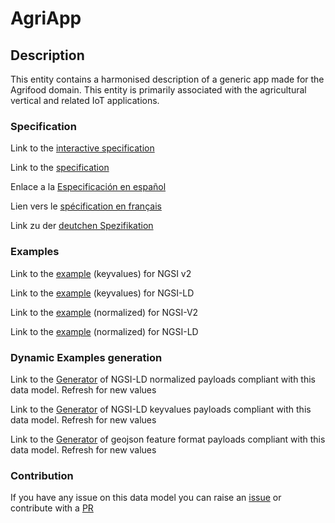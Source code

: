 # AgriApp

## Description 

This entity contains a harmonised description of a generic app made for the Agrifood domain. This entity is primarily associated with the agricultural vertical and related IoT applications.
### Specification

Link to the [interactive specification](https://swagger.lab.fiware.org/?url=https://smart-data-models.github.io/dataModel.Agrifood/AgriApp/swagger.yaml)

Link to the [specification](https://smart-data-models.github.io/dataModel.Agrifood/AgriApp/doc/spec.md)

Enlace a la [Especificación en español](https://smart-data-models.github.io/dataModel.Agrifood/AgriApp/doc/spec_ES.md)

Lien vers le [spécification en français](https://smart-data-models.github.io/dataModel.Agrifood/AgriApp/doc/spec_FR.md)

Link zu der [deutchen Spezifikation](https://smart-data-models.github.io/dataModel.Agrifood/AgriApp/doc/spec_DE.md)
### Examples

Link to the [example](https://smart-data-models.github.io/dataModel.Agrifood/AgriApp/examples/example.json) (keyvalues) for NGSI v2

Link to the [example](https://smart-data-models.github.io/dataModel.Agrifood/AgriApp/examples/example.jsonld) (keyvalues) for NGSI-LD

Link to the [example](https://smart-data-models.github.io/dataModel.Agrifood/AgriApp/examples/example-normalized.json) (normalized) for NGSI-V2

Link to the [example](https://smart-data-models.github.io/dataModel.Agrifood/AgriApp/examples/example-normalized.jsonld) (normalized) for NGSI-LD
### Dynamic Examples generation

Link to the [Generator](https://smartdatamodels.org/extra/ngsi-ld_generator_v0.92.php?schemaUrl=https://raw.githubusercontent.com/smart-data-models/dataModel.Agrifood/master/AgriApp/schema.json&email=info@smartdatamodels.org) of NGSI-LD normalized payloads compliant with this data model. Refresh for new values

Link to the [Generator](https://smartdatamodels.org/extra/ngsi-ld_generator_keyvalues_v0.92.php?schemaUrl=https://raw.githubusercontent.com/smart-data-models/dataModel.Agrifood/master/AgriApp/schema.json&email=info@smartdatamodels.org) of NGSI-LD keyvalues payloads compliant with this data model. Refresh for new values

Link to the [Generator](https://smartdatamodels.org/extra/geojson_features_generator_v1.0.php?schemaUrl=https://raw.githubusercontent.com/smart-data-models/dataModel.Agrifood/master/AgriApp/schema.json&email=info@smartdatamodels.org) of geojson feature format payloads compliant with this data model. Refresh for new values
### Contribution

 If you have any issue on this data model you can raise an [issue](https://github.com/smart-data-models/dataModel.Agrifood/issues)  or contribute with a [PR](https://github.com/smart-data-models/dataModel.Agrifood/pulls)